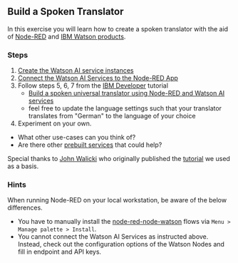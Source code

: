 ## Build a Spoken Translator
In this exercise you will learn how to create a spoken translator with the aid of [Node-RED](https://nodered.org/) and [IBM Watson products](https://www.ibm.com/watson/products-services).

### Steps
1. [Create the Watson AI service instances](../../guidelines/create-watson-services)
2. [Connect the Watson AI Services to the Node-RED App](../../guidelines/connect-watson-services)
3. Follow steps 5, 6, 7 from the [IBM Developer](https://developer.ibm.com/) tutorial 
   - [Build a spoken universal translator using Node-RED and Watson AI services](https://developer.ibm.com/technologies/artificial-intelligence/tutorials/build-universal-translator-nodered-watson-ai-services/)
   - feel free to update the language settings such that your translator translates from "German" to the language of your choice
4. Experiment on your own. 
  - What other use-cases can you think of?
  - Are there other [prebuilt services](https://cloud.ibm.com/catalog?search=label%3Alite%20label%3Aibm_created&category=ai#services) that could help?

Special thanks to [John Walicki](https://developer.ibm.com/technologies/artificial-intelligence/tutorials/build-universal-translator-nodered-watson-ai-services/) who originally published the [tutorial](https://developer.ibm.com/technologies/artificial-intelligence/tutorials/build-universal-translator-nodered-watson-ai-services/) we used as a basis.


### Hints 
When running Node-RED on your local workstation, be aware of the below differences.
- You have to manually install the [node-red-node-watson](https://flows.nodered.org/node/node-red-node-watson) flows via `Menu > Manage palette > Install`.
- You cannot connect the Watson AI Services as instructed above. Instead, check out the configuration options of the Watson Nodes and fill in endpoint and API keys.
